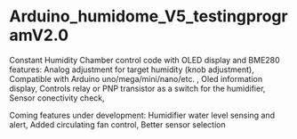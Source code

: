 # Arduino_humidome_V5_testingprogramV2.0
Constant Humidity Chamber control code with OLED display and BME280 
features:
Analog adjustment for target humidity (knob adjustment),
Compatible with Arduino uno/mega/mini/nano/etc. ,
Oled information display, 
Controls relay or PNP transistor as a switch for the humidifier,
Sensor conectivity check,

Coming features under development:
Humidifier water level sensing and alert,
Added circulating fan control,
Better sensor selection
